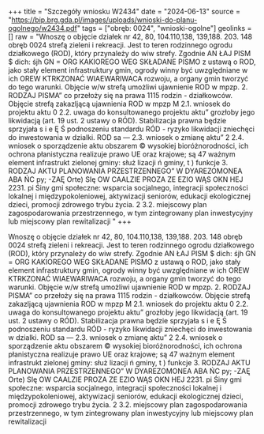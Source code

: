 +++
title = "Szczegóły wniosku W2434"
date = "2024-06-13"
source = "https://bip.brg.gda.pl/images/uploads/wnioski-do-planu-ogolnego/w2434.pdf"
tags = ["obręb: 0024", "wnioski-ogolne"]
geolinks = []
raw = "Wnoszę o objęcie działek nr 42, 80, 104.110,138, 139,188. 203. 148 obręb 0024 strefą zieleni i rekreacji. Jest to teren rodzinnego ogrodu działkowego (ROD), który przynależy do wiw strefy. Zgodnie AN ŁAJ PISM $ dich: śjh GN = ORG KAKIOREGO WEG SKŁADANE PISMO z ustawą o ROD, jako stały element infrastruktury gmin, ogrody winny być uwzględniane w ich OREW KTRKZONAĆ WIAEWARIWACA rozwoju, a organy gmin tworzyć do tego warunki. Objęcie w/w strefą umożliwi ujawnienie ROD w mpzp. 2. RODZAJ PISMA” co przełoży się na prawa 1115 rodzin - działkowców. Objęcie strefą zakazljącą ujawnienia ROD w mpzp M 2.1. wniosek do projektu aktu 0 2.2. uwaga do konsultowanego projektu aktu” grozłoby jego likwidacją (art. 19 ust. 2 ustawy o RÓD). Stabilizacja prawna będzie sprzyjała s i e Ę Ś podnoszeniu standardu RÓD - ryzyko likwidacji zniechęci do inwestowania w dzialki. ROD sa — 2.3. wniosek o zmianę aktu” 2 2.4. wniosek o sporządzenie aktu obszarem © wysokiej bioróżnorodności, ich ochrona płanistyczna realizuje prawo UE oraz krajowe; są 47 ważnym element infrastrukt zielonej gminy: służ lizacji ń gminy, t ) funkcje 3. RODZAJ AKTU PLANOWANIA PRZESTRZENNEGO” W DYAREZOMONEA ABA ŃC py; -ZAĘ Orte) SIę OW CAALZIE PROZA ZE EZIO WĄS OKN HEJ 2231. pi Śiny gmi społeczne: wsparcia socjalnego, integracji społeczności lokalnej i międzypokoleniowej, aktywizacji seniorów, edukacji ekologicznej dzieci, promocji zdrowego trybu życia. 2 3.2. miejscowy plan zagospodarowania przestrzennego, w tym zintegrowany plan inwestycyjny lub miejscowy plan rewitalizacji "
+++

Wnoszę o objęcie działek nr 42, 80, 104.110,138, 139,188. 203. 148 obręb 0024 strefą zieleni i
rekreacji. Jest to teren rodzinnego ogrodu działkowego (ROD), który przynależy do wiw strefy. Zgodnie
AN ŁAJ PISM $ dich: śjh GN
= ORG KAKIOREGO WEG SKŁADANE PISMO z ustawą o ROD, jako stały element infrastruktury gmin, ogrody winny być uwzględniane w ich
OREW KTRKZONAĆ WIAEWARIWACA rozwoju, a organy gmin tworzyć do tego warunki. Objęcie w/w strefą umożliwi ujawnienie ROD w mpzp.
2. RODZAJ PISMA” co przełoży się na prawa 1115 rodzin - działkowców. Objęcie strefą zakazljącą ujawnienia ROD w mpzp
M 2.1. wniosek do projektu aktu 0 2.2. uwaga do konsultowanego projektu aktu” grozłoby jego likwidacją (art. 19 ust. 2 ustawy o RÓD). Stabilizacja prawna będzie sprzyjała
s i e Ę Ś podnoszeniu standardu RÓD - ryzyko likwidacji zniechęci do inwestowania w dzialki. ROD sa
— 2.3. wniosek o zmianę aktu” 2 2.4. wniosek o sporządzenie aktu obszarem © wysokiej bioróżnorodności, ich ochrona płanistyczna realizuje prawo UE oraz krajowe; są
47 ważnym element infrastrukt zielonej gminy: służ lizacji ń gminy, t ) funkcje
3. RODZAJ AKTU PLANOWANIA PRZESTRZENNEGO” W DYAREZOMONEA ABA ŃC py; -ZAĘ Orte) SIę OW CAALZIE PROZA ZE EZIO WĄS OKN HEJ
2231. pi Śiny gmi społeczne: wsparcia socjalnego, integracji społeczności lokalnej i międzypokoleniowej, aktywizacji
seniorów, edukacji ekologicznej dzieci, promocji zdrowego trybu życia.
2 3.2. miejscowy plan zagospodarowania przestrzennego, w tym zintegrowany plan inwestycyjny lub
miejscowy plan rewitalizacji 



